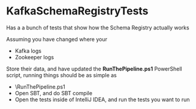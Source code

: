 # KafkaSchemaRegistryTests

Has a a bunch of tests that show how the Schema Registry actually works 

Assuming you have changed where your

- Kafka logs
- Zookeeper logs

Store their data, and have updated the **RunThePipeline.ps1** PowerShell script, running things should be as simple as

- \RunThePipeline.ps1
- Open SBT, and do SBT compile
- Open the tests inside of IntelliJ IDEA, and run the tests you want to run

